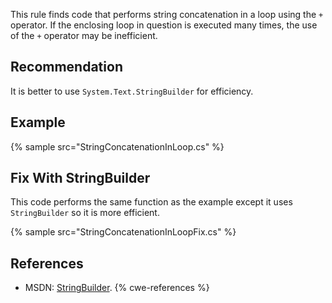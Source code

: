 This rule finds code that performs string concatenation in a loop using the `+` operator. If the enclosing loop in question is executed many times, the use of the `+` operator may be inefficient.


## Recommendation
It is better to use `System.Text.StringBuilder` for efficiency.


## Example
{% sample src="StringConcatenationInLoop.cs" %}

## Fix With StringBuilder
This code performs the same function as the example except it uses `StringBuilder` so it is more efficient.

{% sample src="StringConcatenationInLoopFix.cs" %}

## References
* MSDN: [StringBuilder](http://msdn.microsoft.com/en-us/library/system.text.stringbuilder.aspx).
{% cwe-references %}
